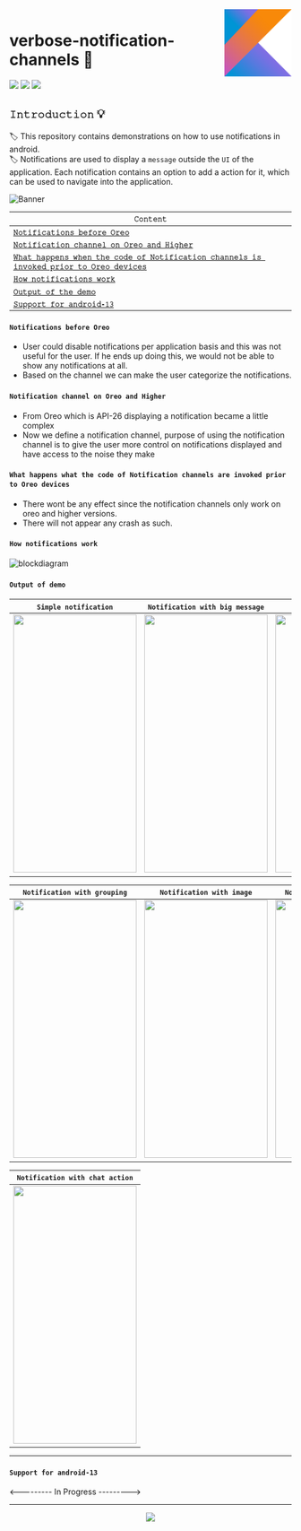 <img src="https://github.com/devrath/devrath/blob/master/images/kotlin_logo.png" align="right" title="Kotlin Logo" width="120">

# verbose-notification-channels 🧞‍
<p align="left">
<a><img src="https://img.shields.io/badge/Built%20Using-Kotlin-silver?style=for-the-badge&logo=kotlin"></a>
<a><img src="https://img.shields.io/badge/Built%20By-Android%20Studio-red?style=for-the-badge&logo=android%20studio"></a>  
<a><img src="https://img.shields.io/badge/API-Notification%20Channels-teal?style=for-the-badge&logo=tools"></a>  
</p>

## **`𝙸𝚗𝚝𝚛𝚘𝚍𝚞𝚌𝚝𝚒𝚘𝚗`** 💡
:label: This repository contains demonstrations on how to use notifications in android. </br>
:label: Notifications are used to display a `message` outside the `UI` of the application. Each notification contains an option to add a action for it, which can be used to navigate into the application. </br>



![Banner](https://github.com/devrath/verbose-notification-channels/blob/main/assets/notification_channel.jpeg)




| **`𝙲𝚘𝚗𝚝𝚎𝚗𝚝`** |
| ------- |
| [**`𝙽𝚘𝚝𝚒𝚏𝚒𝚌𝚊𝚝𝚒𝚘𝚗𝚜 𝚋𝚎𝚏𝚘𝚛𝚎 𝙾𝚛𝚎𝚘`**](https://github.com/devrath/verbose-notification-channels/blob/main/README.md#notifications-before-oreo) |
| [**`𝙽𝚘𝚝𝚒𝚏𝚒𝚌𝚊𝚝𝚒𝚘𝚗 𝚌𝚑𝚊𝚗𝚗𝚎𝚕 𝚘𝚗 𝙾𝚛𝚎𝚘 𝚊𝚗𝚍 𝙷𝚒𝚐𝚑𝚎𝚛`**](https://github.com/devrath/verbose-notification-channels/blob/main/README.md#notification-channel-on-oreo-and-higher) |
| [**`𝚆𝚑𝚊𝚝 𝚑𝚊𝚙𝚙𝚎𝚗𝚜 𝚠𝚑𝚎𝚗 𝚝𝚑𝚎 𝚌𝚘𝚍𝚎 𝚘𝚏 𝙽𝚘𝚝𝚒𝚏𝚒𝚌𝚊𝚝𝚒𝚘𝚗 𝚌𝚑𝚊𝚗𝚗𝚎𝚕𝚜 𝚒𝚜 𝚒𝚗𝚟𝚘𝚔𝚎𝚍 𝚙𝚛𝚒𝚘𝚛 𝚝𝚘 𝙾𝚛𝚎𝚘 𝚍𝚎𝚟𝚒𝚌𝚎𝚜`**](https://github.com/devrath/verbose-notification-channels/blob/main/README.md#what-happens-what-the-code-of-notification-channels-are-invoked-prior-to-oreo-devices) |
| [**`𝙷𝚘𝚠 𝚗𝚘𝚝𝚒𝚏𝚒𝚌𝚊𝚝𝚒𝚘𝚗𝚜 𝚠𝚘𝚛𝚔`**](https://github.com/devrath/verbose-notification-channels/blob/main/README.md#how-notifications-work) |
| [**`𝙾𝚞𝚝𝚙𝚞𝚝 𝚘𝚏 𝚝𝚑𝚎 𝚍𝚎𝚖𝚘`**](https://github.com/devrath/verbose-notification-channels/blob/main/README.md#output-of-demo) |
| [**`𝚂𝚞𝚙𝚙𝚘𝚛𝚝 𝚏𝚘𝚛 𝚊𝚗𝚍𝚛𝚘𝚒𝚍-𝟷𝟹`**](https://github.com/devrath/verbose-notification-channels/blob/main/README.md#support-for-android-13) |



#### `Notifications before Oreo`
* User could disable notifications per application basis and this was not useful for the user. If he ends up doing this, we would not be able to show any notifications at all.
* Based on the channel we can make the user categorize the notifications. 

#### `Notification channel on Oreo and Higher`
* From Oreo which is API-26 displaying a notification became a little complex
* Now we define a notification channel, purpose of using the notification channel is to give the user more control on notifications displayed and have access to the noise they make 

#### `What happens what the code of Notification channels are invoked prior to Oreo devices`
* There wont be any effect since the notification channels only work on oreo and higher versions.
* There will not appear any crash as such.

#### `How notifications work`
![blockdiagram](https://github.com/devrath/verbose-notification-channels/blob/main/assets/notificationflow.png)

#### `Output of demo`

`Simple notification` | `Notification with big message` | `Adding action`
--- | --- | --- |
<img src="https://github.com/devrath/verbose-notification-channels/blob/main/assets/demo/simple_notification.gif" width="220" height="460"/> | <img src="https://github.com/devrath/verbose-notification-channels/blob/main/assets/demo/big_message.gif" width="220" height="460"/> | <img src="https://github.com/devrath/verbose-notification-channels/blob/main/assets/demo/add_action.gif" width="220" height="460"/>|

`Notification with grouping` | `Notification with image` | `Notification with progress` 
--- | --- | --- |
<img src="https://github.com/devrath/verbose-notification-channels/blob/main/assets/demo/category.gif" width="220" height="460"/>| <img src="https://github.com/devrath/verbose-notification-channels/blob/main/assets/demo/img.gif" width="220" height="460"/>| <img src="https://github.com/devrath/verbose-notification-channels/blob/main/assets/demo/progress.gif" width="220" height="460"/>|

`Notification with chat action` |
--- |
<img src="https://github.com/devrath/verbose-notification-channels/blob/main/assets/demo/reply_action_chat.gif" width="220" height="460"/>|


-----

#### `Support for android-13`
<--------- In Progress --------->

-----

<p align="center">
<a><img src="https://forthebadge.com/images/badges/built-for-android.svg"></a>
</p>
